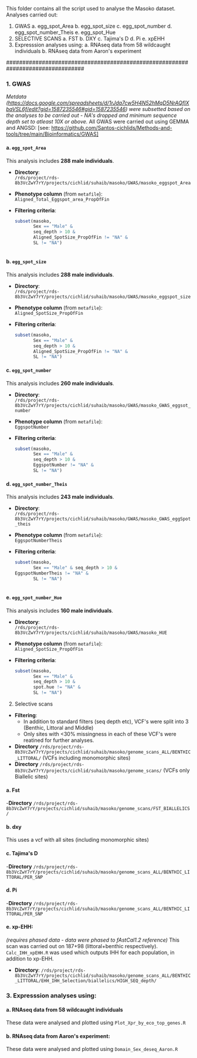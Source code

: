 This folder contains all the script used to analyse the Masoko dataset.
Analyses carried out:
1. GWAS
  a. egg_spot_Area
  b. egg_spot_size
  c. egg_spot_number
  d. egg_spot_number_Theis
  e. egg_spot_Hue
2. SELECTIVE SCANS
  a. FST
  b. DXY
  c. Tajima's D
  d. Pi
  e. xpEHH
3. Expresssion analyses using:
   a. RNAseq data from 58 wildcaught individuals
   b. RNAseq data from Aaron's experiment


################################################################################
### 1. GWAS  
_Metdata (https://docs.google.com/spreadsheets/d/1rJda7cw5H4N52hMqD5NrAQfIXbaVSL6f/edit?gid=1587235546#gid=1587235546) were subsetted based on the analyses to be carried out - NA's dropped and minimum sequence depth set to atleast 10X or above._
All GWAS were carried out using GEMMA and ANGSD: [see: https://github.com/Santos-cichlids/Methods-and-tools/tree/main/Bioinformatics/GWAS]
#### a. `egg_spot_Area`

This analysis includes **288 male individuals**.

- **Directory**:  
  `/rds/project/rds-8b3VcZwY7rY/projects/cichlid/suhaib/masoko/GWAS/masoko_eggspot_Area`

- **Phenotype column** (from `metafile`):  
  `Aligned_Total_Eggspot_area_PropOfFin`

- **Filtering criteria**:  
  ```r
  subset(masoko, 
         Sex == "Male" & 
         seq_depth > 10 & 
         Aligned_SpotSize_PropOfFin != "NA" & 
         SL != "NA")
   
#### b. `egg_spot_size`
This analysis includes **288 male individuals**.

- **Directory**:  
  `/rds/project/rds-8b3VcZwY7rY/projects/cichlid/suhaib/masoko/GWAS/masoko_eggspot_size`

- **Phenotype column** (from `metafile`):  
  `Aligned_SpotSize_PropOfFin`

- **Filtering criteria**:  
  ```r
  subset(masoko, 
         Sex == "Male" & 
         seq_depth > 10 & 
         Aligned_SpotSize_PropOfFin != "NA" & 
         SL != "NA")

#### c. `egg_spot_number`
This analysis includes **260 male individuals**.

- **Directory**:  
  `/rds/project/rds-8b3VcZwY7rY/projects/cichlid/suhaib/masoko/GWAS/masoko_GWAS_eggsot_number`

- **Phenotype column** (from `metafile`):  
  `EggspotNumber`

- **Filtering criteria**:  
  ```r
  subset(masoko, 
         Sex == "Male" & 
         seq_depth > 10 & 
         EggspotNumber != "NA" & 
         SL != "NA")
#### d. `egg_spot_number_Theis`
This analysis includes **243 male individuals**.

- **Directory**:  
  `/rds/project/rds-8b3VcZwY7rY/projects/cichlid/suhaib/masoko/GWAS/masoko_GWAS_eggSpot_theis`

- **Phenotype column** (from `metafile`):  
  `EggspotNumberTheis`

- **Filtering criteria**:  
  ```r
  subset(masoko, 
         Sex == "Male" & seq_depth > 10 &
  EggspotNumberTheis != "NA" & 
         SL != "NA")
 
#### e. `egg_spot_number_Hue`
This analysis includes **160 male individuals**.

- **Directory**:  
  `/rds/project/rds-8b3VcZwY7rY/projects/cichlid/suhaib/masoko/GWAS/masoko_HUE`

- **Phenotype column** (from `metafile`):  
  `Aligned_SpotSize_PropOfFin`

- **Filtering criteria**:  
  ```r
  subset(masoko, 
         Sex == "Male" & 
         seq_depth > 10 & 
         spot.hue != "NA" & 
         SL != "NA")

2. Selective scans
- **Filtering**:
   - In addition to standard filters (seq depth etc), VCF's were split into 3 (Benthic, Littoral and Middle)
   - Only sites with <30% missingness in each of these VCF's were reatined for further analyses.
- **Directory** `/rds/project/rds-8b3VcZwY7rY/projects/cichlid/suhaib/masoko/genome_scans_ALL/BENTHIC_LITTORAL/` (VCFs including monomorphic sites)
- **Directory** `/rds/project/rds-8b3VcZwY7rY/projects/cichlid/suhaib/masoko/genome_scans/` (VCFs only Biallelic sites)
  
#### a. Fst 
-**Directory** `/rds/project/rds-8b3VcZwY7rY/projects/cichlid/suhaib/masoko/genome_scans/FST_BIALLELICS/`

#### b. dxy 
This uses a vcf with all sites (including monomorphic sites)
#### c. Tajima's D
-**Directory** `/rds/project/rds-8b3VcZwY7rY/projects/cichlid/suhaib/masoko/genome_scans_ALL/BENTHIC_LITTORAL/PER_SNP`
#### d. Pi
-**Directory** `/rds/project/rds-8b3VcZwY7rY/projects/cichlid/suhaib/masoko/genome_scans_ALL/BENTHIC_LITTORAL/PER_SNP`
#### e. xp-EHH:  
_(requires phased data - data were phased to fAstCal1.2 reference)_
This scan was carried out on 187+98 (littoral+benthic respectively).
`Calc_IHH_xpEHH.R` was used which outputs IHH for each population, in addition to xp-EHH.
- **Directory**:
  `/rds/project/rds-8b3VcZwY7rY/projects/cichlid/suhaib/masoko/genome_scans_ALL/BENTHIC_LITTORAL/EHH_IHH_Selection/biallelics/HIGH_SEQ_depth/`

### 3. Expresssion analyses using:
#### a. RNAseq data from 58 wildcaught individuals
These data were analysed and plotted using `Plot_Xpr_by_eco_top_genes.R`

#### b. RNAseq data from Aaron's experiment:
These data were analysed and plotted using `Domain_Sex_deseq_Aaron.R`
   
